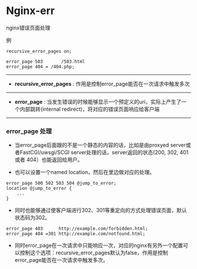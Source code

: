 # Nginx-err

nginx错误页面处理

例

```
recursive_error_pages on;
		
error_page 503 		 /503.html	
error_page 404 = /404.php;

```

------

* **recursive_error_pages** : 作用是控制error_page能否在一次请求中触发多次

------

* **error_page** : 当发生错误的时候能够显示一个预定义的uri，实际上产生了一个内部跳转(internal redirect)，将对应的错误页面响应给客户端

------

### error_page 处理

* 当error_page后面跟的不是一个静态的内容的话，比如是由proxyed server或者FastCGI/uwsgi/SCGI server处理的话，server返回的状态(200, 302, 401 或者 404）也能返回给用户。

* 也可以设置一个named location，然后在里边做对应的处理。
 
```
error_page 500 502 503 504 @jump_to_error;
location @jump_to_error {    
    ...
}

```

* 同时也能够通过使客户端进行302、301等重定向的方式处理错误页面，默认状态码为302。

```
error_page 403      http://example.com/forbidden.html;
error_page 404 =301 http://example.com/notfound.html; 

``` 

* 同时error_page在一次请求中只能响应一次，对应的nginx有另外一个配置可以控制这个选项：recursive_error_pages默认为false，作用是控制error_page能否在一次请求中触发多次。

